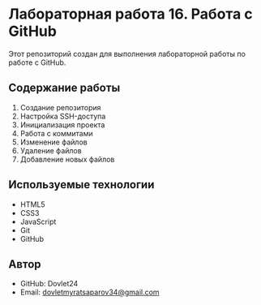 # Лабораторная работа 16. Работа с GitHub

Этот репозиторий создан для выполнения лабораторной работы по работе с GitHub.

## Содержание работы
1. Создание репозитория
2. Настройка SSH-доступа
3. Инициализация проекта
4. Работа с коммитами
5. Изменение файлов
6. Удаление файлов
7. Добавление новых файлов

## Используемые технологии
- HTML5
- CSS3
- JavaScript
- Git
- GitHub

## Автор
- GitHub: Dovlet24
- Email: dovletmyratsaparov34@gmail.com 
